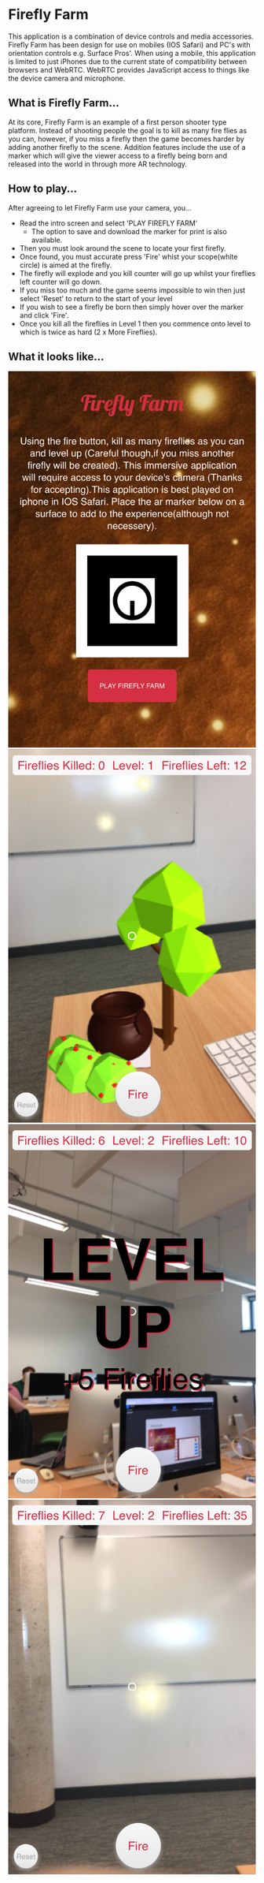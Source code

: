 # Firefly Farm

This application is a combination of device controls and media accessories. Firefly Farm has been design for use on mobiles (IOS Safari) and PC's with orientation controls e.g. Surface Pros'.
When using a mobile, this application is limited to just iPhones due to the current state of compatibility between browsers and WebRTC. WebRTC provides JavaScript access to things like the device camera and microphone.


## What is Firefly Farm...

At its core, Firefly Farm is an example of a first person shooter type platform. Instead of shooting people the goal is to kill as many fire flies as you can, however, if you miss a firefly then the game becomes harder by adding another firefly to the scene. Addition features include the use of a marker which will give the viewer access to a firefly being born and released into the world in through more AR technology.

## How to play...

After agreeing to let Firefly Farm use your camera, you...
 - Read the intro screen and select 'PLAY FIREFLY FARM'
	 - The option to save and download the marker for print is also available.
 - Then you must look around the scene to locate your first firefly.
 - Once found, you must accurate press 'Fire' whist your scope(white circle) is aimed at the firefly.
 - The firefly will explode and you kill counter will go up whilst your fireflies left counter will go down.
 - If you miss too much and the game seems impossible to win then just select 'Reset' to return to the start of your level
 - If you wish to see a firefly be born then simply hover over the marker and click 'Fire'.
 - Once you kill all the fireflies in Level 1 then you commence onto level to which is twice as hard (2 x More Fireflies).

 ## What it looks like...

 ![Image 1](/Resources/Firefly1.png)
 ![Image 2](/Resources/Firefly2.png)
 ![Image 3](/Resources/Firefly3.png)
 ![Image 4](/Resources/Firefly4.png)
